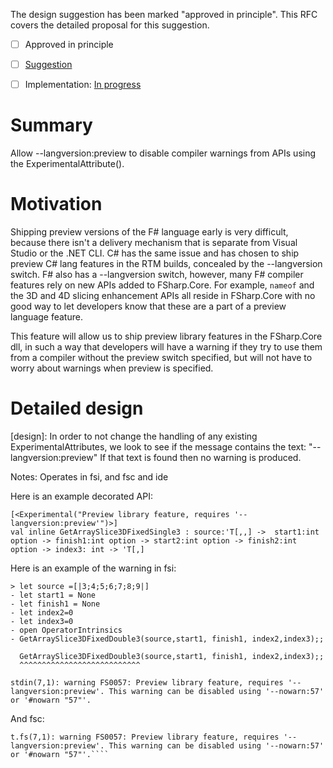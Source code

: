 
The design suggestion [](https://github.com/dotnet/fsharp/issues/5496) has been marked "approved in principle".
This RFC covers the detailed proposal for this suggestion.

* [ ] Approved in principle
* [ ] [Suggestion](https://github.com/fsharp/fslang-suggestions/issues/825)
* [ ] Implementation: [In progress](https://github.com/dotnet/fsharp/pull/8042)


# Summary
Allow --langversion:preview to disable compiler warnings from APIs using the ExperimentalAttribute().

# Motivation
Shipping preview versions of the F# language early is very difficult, because there isn't a delivery mechanism that is separate from Visual Studio or the .NET CLI.
C# has the same issue and has chosen to ship preview C# lang features in the RTM builds, concealed by the --langversion switch.  F# also has a --langversion switch, however, many F# compiler features rely on new APIs added to FSharp.Core.
For example,  `nameof` and the 3D and 4D slicing enhancement APIs all reside in FSharp.Core with no good way to let developers know that these are a part of a preview language feature.

This feature will allow us to ship preview library features in the FSharp.Core dll, in such a way that developers will have a warning if they try to use them from a compiler without the preview switch specified, but will not have to worry about warnings when preview is specified.

# Detailed design
[design]: 
In order to not change the handling of any existing ExperimentalAttributes, we look to see if the message contains the text: "--langversion:preview"
If that text is found then no warning is produced.


Notes:
Operates in fsi, and fsc and ide

Here is an example decorated API:
````
[<Experimental("Preview library feature, requires '--langversion:preview'")>]
val inline GetArraySlice3DFixedSingle3 : source:'T[,,] ->  start1:int option -> finish1:int option -> start2:int option -> finish2:int option -> index3: int -> 'T[,]
````
Here is an example of the warning in fsi:
```
> let source =[|3;4;5;6;7;8;9|]
- let start1 = None
- let finish1 = None
- let index2=0
- let index3=0
- open OperatorIntrinsics
- GetArraySlice3DFixedDouble3(source,start1, finish1, index2,index3);;

  GetArraySlice3DFixedDouble3(source,start1, finish1, index2,index3);;
  ^^^^^^^^^^^^^^^^^^^^^^^^^^^

stdin(7,1): warning FS0057: Preview library feature, requires '--langversion:preview'. This warning can be disabled using '--nowarn:57' or '#nowarn "57"'.
````

And fsc:
````
t.fs(7,1): warning FS0057: Preview library feature, requires '--langversion:preview'. This warning can be disabled using '--nowarn:57' or '#nowarn "57"'.````
````
